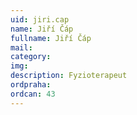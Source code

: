 ```yaml
---
uid: jiri.cap
name: Jiří Čáp
fullname: Jiří Čáp
mail: 
category: 
img: 
description: Fyzioterapeut
ordpraha: 
ordcan: 43
---
```




